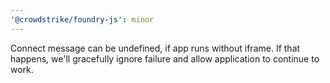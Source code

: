 ```yaml
---
'@crowdstrike/foundry-js': minor
---
```


Connect message can be undefined, if app runs without iframe. If that happens, we'll gracefully ignore failure and allow application to continue to work.
